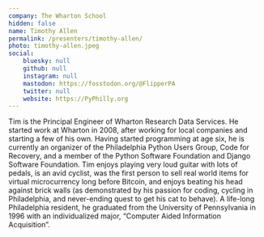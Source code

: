 ```yaml
---
company: The Wharton School
hidden: false
name: Timothy Allen
permalink: /presenters/timothy-allen/
photo: timothy-allen.jpeg
social:
    bluesky: null
    github: null
    instagram: null
    mastodon: https://fosstodon.org/@FlipperPA
    twitter: null
    website: https://PyPhilly.org
---
```


Tim is the Principal Engineer of Wharton Research Data Services. He started work at Wharton in 2008, after working for local companies and starting a few of his own. Having started programming at age six, he is currently an organizer of the Philadelphia Python Users Group, Code for Recovery, and a member of the Python Software Foundation and Django Software Foundation. Tim enjoys playing very loud guitar with lots of pedals, is an avid cyclist, was the first person to sell real world items for virtual microcurrency long before Bitcoin, and enjoys beating his head against brick walls (as demonstrated by his passion for coding, cycling in Philadelphia, and never-ending quest to get his cat to behave). A life-long Philadelphia resident, he graduated from the University of Pennsylvania in 1996 with an individualized major, “Computer Aided Information Acquisition”.
